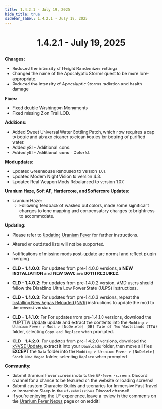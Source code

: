 ```yaml
---
title: 1.4.2.1 - July 19, 2025
hide_title: true
sidebar_label: 1.4.2.1 - July 19, 2025
---
```


# <p align="center"> 1.4.2.1 - July 19, 2025 </p>

**Changes:**
- Reduced the intensity of Height Randomizer settings.
- Changed the name of the Apocalyptic Storms quest to be more lore-appropriate.
- Reduced the intensity of Apocalyptic Storms radiation and health damage.

**Fixes:**
- Fixed double Washington Monuments.
- Fixed missing Zion Trail LOD.

**Additions:**
- Added Sweet Universal Water Bottling Patch, which now requires a cap to bottle and abraxo cleaner to clean bottles for bottling of purified water.
- Added ySI - Additional Icons.
- Added ySI - Additional Icons - Colorful.

**Mod updates:**
- Updated Greenhouse Rehoused to version 1.01.
- Updated Modern Night Vision to version 4.3.
- Updated Real Weapon Mods Rebalanced to version 1.07.

**Uranium Haze, Soft AF, Hardercore, and Softercore Updates:**
- Uranium Haze:
  - Following feedback of washed out colors, made some significant changes to tone mapping and compensatory changes to brightness to accommodate.

**Updating:**
- Please refer to [Updating Uranium Fever](https://uraniumfever.net/docs/main/updating) for further instructions.
- Altered or outdated lists will not be supported.
- Notifications of missing mods post-update are normal and reflect plugin merging.

- **OLD - 1.4.0.0**: For updates from pre-1.4.0.0 versions, a **NEW INSTALLATION** and **NEW SAVE** are **BOTH REQUIRED**.
- **OLD - 1.4.0.2**: For updates from pre-1.4.0.2 version, AMD users should follow the [Disabling Ultra Low Power State (ULPS)](https://uraniumfever.net/docs/main/setup#-amd-users---disabling-ultra-low-power-state-ulps-) instructions.
- **OLD - 1.4.0.3**: For updates from pre-1.4.0.3 versions, repeat the [Installing New Vegas Reloaded (NVR)](https://uraniumfever.net/docs/main/setup#-installing-new-vegas-reloaded-nvr-) instructions to update the mod to the newest version.
- **OLD - 1.4.1.0**: For For updates from pre-1.4.1.0 versions, download the [YUPTTW Update](https://mod.pub/ttw/133/files) update and extract the contents into the `Modding > Uranium Fever > Mods > [NoDelete] [DB] Tale of Two Wastelands (TTW)` folder, selecting `Copy and Replace` when prompted.
- **OLD - 1.4.2.0**: For updates from pre-1.4.2.0 versions, download the [xNVSE Update](https://www.nexusmods.com/newvegas/mods/67883?tab=files&file_id=1000154821), extract it into your `Downloads` folder, then move all files **EXCEPT** the `Data` folder into the `Modding > Uranium Fever > [NoDelete] Stock New Vegas` folder, selecting `Replace` when prompted.

 **Community:**
- Submit Uranium Fever screenshots to the `UF-fever-screens` Discord channel for a chance to be featured on the website or loading screens!
- Submit custom Character Builds and scenarios for Immersive Fast Travel or Immersive Sleep in the `uf-submissions` Discord channel!
- If you’re enjoying the UF experience, leave a review in the comments on the [Uranium Fever Nexus](https://www.nexusmods.com/newvegas/mods/89815?tab=posts&BH=3) page or on reddit!
